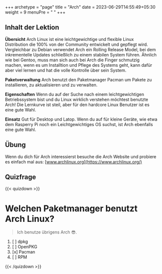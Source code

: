+++
archetype = "page"
title = "Arch"
date = 2023-06-29T14:55:49+05:30
weight = 9
menuPre = "<i class='fl-archlinux'></i> "
+++

## Inhalt der Lektion

**Übersicht**
Arch Linux ist eine leichtgewichtige und flexible Linux Distribution die 100% von der Community entwickelt und gepflegt wird. Vergleichbar zu Debian verwendet Arch ein Rolling Release Model, bei dem inkrementelle Updates schließlich zu einem stabilen System führen. Ähnlich wie bei Gentoo, muss man sich auch bei Arch die Finger schmutzig machen, wenn es um Installtion und Pflege des Systems geht, kann dafür aber viel lernen und hat die volle Kontrolle über sein System.

**Paketverwaltung**
Arch benutzt den Paketmanager Pacman um Pakete zu installieren, zu aktualisieren und zu verwalten.

**Eigenschaften**
Wenn du auf der Suche nach einem leichtgewichtigen Betriebssystem bist und du Linux wirklich verstehen möchtest benutzte Arch! Die Lernkurve ist steil, aber für den hardcore Linux Benutzer ist es eine gute Wahl.

**Einsatz**
Gut für Desktop und Latop. Wenn du auf für kleine Geräte, wie etwa dem Rasperry Pi noch ein Leichtgewichtiges OS suchst, ist Arch ebenfalls eine gute Wahl.

## Übung

Wenn du dich für Arch interessierst besuche die Arch Website und probiere es einfach mal aus: [www.archlinux.org](https://www.archlinux.org/)

## Quizfrage

{{< quizdown >}}

# Welchen Paketmanager benutzt Arch Linux?

> Ich benutze übrigens Arch 😎.

1. [ ] dpkg
1. [ ] OpenPKG
1. [x] Pacman
1. [ ] RPM

{{< /quizdown >}}
